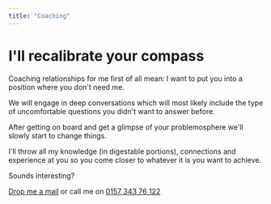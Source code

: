 ```yaml
---
title: "Coaching"
---
```


# I'll recalibrate your compass

Coaching relationships for me first of all mean: I want to put you into a position where you don't need me.

We will engage in deep conversations which will most likely include the type of uncomfortable questions you didn't want to answer before.

After getting on board and get a glimpse of your problemosphere we'll slowly start to change things.

I'll throw all my knowledge (in digestable portions), connections and experience at you so you come closer to whatever it is you want to achieve.

Sounds interesting?

<a class="ld-button" href="mailto:coaching@lassediercks.de">Drop me a mail</a> or call me on <a class="ld-link" href="tel:0157 343 76 122">0157 343 76 122</a>
